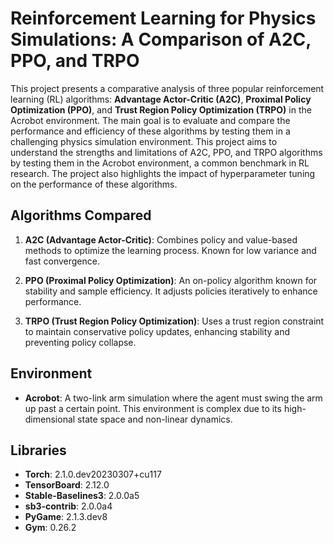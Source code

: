 # Reinforcement Learning for Physics Simulations: A Comparison of A2C, PPO, and TRPO

This project presents a comparative analysis of three popular reinforcement learning (RL) algorithms: **Advantage Actor-Critic (A2C)**, **Proximal Policy Optimization (PPO)**, and **Trust Region Policy Optimization (TRPO)** in the Acrobot environment. The main goal is to evaluate and compare the performance and efficiency of these algorithms by testing them in a challenging physics simulation environment. This project aims to understand the strengths and limitations of A2C, PPO, and TRPO algorithms by testing them in the Acrobot environment, a common benchmark in RL research. The project also highlights the impact of hyperparameter tuning on the performance of these algorithms.

## Algorithms Compared

1. **A2C (Advantage Actor-Critic)**: Combines policy and value-based methods to optimize the learning process. Known for low variance and fast convergence.
   
2. **PPO (Proximal Policy Optimization)**: An on-policy algorithm known for stability and sample efficiency. It adjusts policies iteratively to enhance performance.

3. **TRPO (Trust Region Policy Optimization)**: Uses a trust region constraint to maintain conservative policy updates, enhancing stability and preventing policy collapse.

## Environment

- **Acrobot**: A two-link arm simulation where the agent must swing the arm up past a certain point. This environment is complex due to its high-dimensional state space and non-linear dynamics.

## Libraries

- **Torch**: 2.1.0.dev20230307+cu117
- **TensorBoard**: 2.12.0
- **Stable-Baselines3**: 2.0.0a5
- **sb3-contrib**: 2.0.0a4
- **PyGame**: 2.1.3.dev8
- **Gym**: 0.26.2
